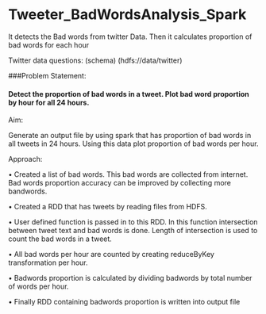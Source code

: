 # Tweeter_BadWordsAnalysis_Spark
It detects the Bad words from twitter Data. Then it calculates proportion of bad words for each hour 

Twitter data questions: (schema)  (hdfs://data/twitter)

###Problem Statement:

#### Detect the proportion of bad words in a tweet.  Plot bad word proportion by hour for all 24 hours.

Aim:

Generate an output file by using spark that has proportion of bad words in all tweets in 24 hours. Using this data plot proportion of bad words per hour.

Approach:

•	Created a list of bad words. This bad words are collected from internet. Bad words proportion accuracy can be improved by collecting more bandwords.

•	Created a RDD that has tweets by reading files from HDFS.  

•	User defined function is passed in to this RDD. In this function intersection between tweet text and bad words is done. Length of intersection is used to count the bad words in a tweet.

•	All bad words per hour are counted by creating reduceByKey transformation per hour.

•	Badwords proportion is calculated by dividing badwords by total number of words per hour.

•	Finally RDD containing badwords proportion is written into output file

